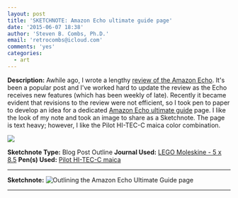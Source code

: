 ```yaml
---
layout: post
title: 'SKETCHNOTE: Amazon Echo ultimate guide page'
date: '2015-06-07 18:38'
author: 'Steven B. Combs, Ph.D.'
email: 'retrocombs@icloud.com'
comments: 'yes'
categories:
  - art
---
```


**Description:** Awhile ago, I wrote a lengthy [review of the Amazon Echo](/gadgets/2015/02/21/amazon-echo-review.html). It's been a popular post and I've worked hard to update the review as the Echo receives new features (which has been weekly of late). Recently it became evident that revisions to the review were not efficient, so I took pen to paper to develop an idea for a dedicated [Amazon Echo ultimate guide](/guide-to-echo/) page. I like the look of my note and took an image to share as a Sketchnote. The page is text heavy; however, I like the Pilot HI-TEC-C maica color combination.

![](https://lh6.googleusercontent.com/-lD93RyZs3Zk/VXTIovoHqkI/AAAAAAABfR0/tzU_gx2aKVs/w1331-h998-no/IMG_8284.JPG)

**Sketchnote Type:** Blog Post Outline
**Journal Used:** [LEGO Moleskine - 5 x 8.5](https://www.amazon.com/Moleskine-Limited-Edition-Notebook-Large/dp/886732621X/ref=as_sl_pc_ss_til?tag=stevenccom-20&linkCode=w01&linkId=TL3CJREDKU33GOJ6&creativeASIN=886732621X)
**Pen(s) Used:** [Pilot HI-TEC-C maica](/art/2015/04/18/pilot-hi-tec-c-maica-review.html)

<hr/>

**Sketchnote:**
![Outlining the Amazon Echo Ultimate Guide page](https://lh5.googleusercontent.com/-_-FzaQsII7Q/VXTIouqElqI/AAAAAAABfQU/ibUUJIwCoeA/w568-h989-no/IMG_8285.JPG)

<hr/>
